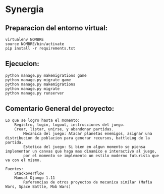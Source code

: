 # Synergia

## Preparacion del entorno virtual:

	virtualenv NOMBRE
	source NOMBRE/bin/activate
	pip install -r requirements.txt

## Ejecucion:

	python manage.py makemigrations game
	python manage.py migrate game
    python manage.py makemigrations
	python manage.py migrate
	python manage.py runserver

## Comentario General del proyecto:

	Lo que se logro hasta el momento:
		Registro, login, logout, instrucciones del juego.
		Crear, listar, unirse, y abandonar partidas.
        	Mecanica del juego: Atacar planetas enemigos, asignar una distribucion de poblacion para generar recursos, battleLog de la partida.
        	Estetica del juego: Si bien en algun momento se piensa implementar un canvas que haga mas dinamico e interactivo al juego,
        	por el momento se implemento un estilo moderno futurista que va con el mismo.

	Fuentes:
		Stackoverflow
		Manual Django 1.11
        	Referencias de otros proyectos de mecanica similar (Mafia Wars, Space Battle, Mob Wars)
